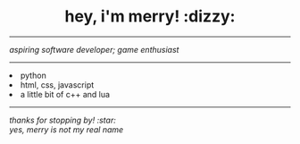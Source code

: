 <h1 align="center">hey, i'm merry! :dizzy:</h1>
<hr>
<i>aspiring software developer; game enthusiast</i>
<hr>
<li>python</li>
<li>html, css, javascript</li>
<li>a little bit of c++ and lua</li>
<hr>
<i>thanks for stopping by! :star:</i><br>
<i>yes, merry is not my real name</i>
